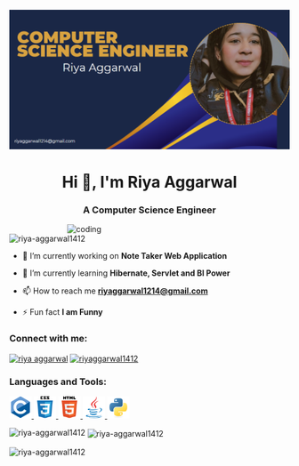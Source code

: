 ![logo](https://github.com/Riya-Aggarwal1412/Riya-Aggarwal1412/blob/main/Screenshot%202024-09-28%20121957.png)

<h1 align="center">Hi 👋, I'm Riya Aggarwal</h1>
<h3 align="center">A Computer Science Engineer</h3>

<image align="right" alt="coding" width="400" src="https://tse3.mm.bing.net/th?id=OIP._OQEK4UpZblm-U9Ay670uAHaE5&pid=Api&P=0&h=180">

<p align="left"> <img src="https://komarev.com/ghpvc/?username=riya-aggarwal1412&label=Profile%20views&color=0e75b6&style=flat" alt="riya-aggarwal1412" /> </p>

- 🔭 I’m currently working on **Note Taker Web Application**

- 🌱 I’m currently learning **Hibernate, Servlet and BI Power**

- 📫 How to reach me **riyaggarwal1214@gmail.com**

- ⚡ Fun fact **I am Funny**

<h3 align="left">Connect with me:</h3>
<p align="left">
<a href="https://linkedin.com/in/riya aggarwal" target="blank"><img align="center" src="https://raw.githubusercontent.com/rahuldkjain/github-profile-readme-generator/master/src/images/icons/Social/linked-in-alt.svg" alt="riya aggarwal" height="30" width="40" /></a>
<a href="https://instagram.com/riyaggarwal1412" target="blank"><img align="center" src="https://raw.githubusercontent.com/rahuldkjain/github-profile-readme-generator/master/src/images/icons/Social/instagram.svg" alt="riyaggarwal1412" height="30" width="40" /></a>
</p>

<h3 align="left">Languages and Tools:</h3>
<p align="left"> <a href="https://www.cprogramming.com/" target="_blank" rel="noreferrer"> <img src="https://raw.githubusercontent.com/devicons/devicon/master/icons/c/c-original.svg" alt="c" width="40" height="40"/> </a> <a href="https://www.w3schools.com/css/" target="_blank" rel="noreferrer"> <img src="https://raw.githubusercontent.com/devicons/devicon/master/icons/css3/css3-original-wordmark.svg" alt="css3" width="40" height="40"/> </a> <a href="https://www.w3.org/html/" target="_blank" rel="noreferrer"> <img src="https://raw.githubusercontent.com/devicons/devicon/master/icons/html5/html5-original-wordmark.svg" alt="html5" width="40" height="40"/> </a> <a href="https://www.java.com" target="_blank" rel="noreferrer"> <img src="https://raw.githubusercontent.com/devicons/devicon/master/icons/java/java-original.svg" alt="java" width="40" height="40"/> </a> <a href="https://www.python.org" target="_blank" rel="noreferrer"> <img src="https://raw.githubusercontent.com/devicons/devicon/master/icons/python/python-original.svg" alt="python" width="40" height="40"/> </a> </p>

<p><img align="left" src="https://github-readme-stats.vercel.app/api/top-langs?username=riya-aggarwal1412&show_icons=true&locale=en&layout=compact" alt="riya-aggarwal1412" /></p>

<p>&nbsp;<img align="center" src="https://github-readme-stats.vercel.app/api?username=riya-aggarwal1412&show_icons=true&locale=en" alt="riya-aggarwal1412" /></p>

<p><img align="center" src="https://github-readme-streak-stats.herokuapp.com/?user=riya-aggarwal1412&" alt="riya-aggarwal1412" /></p>
